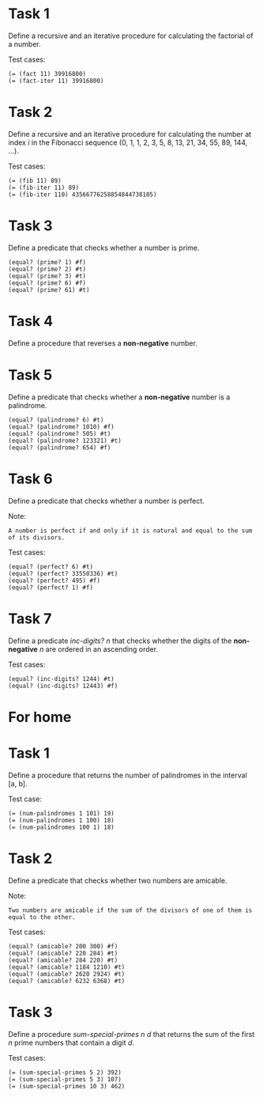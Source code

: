 # Task 1
Define a recursive and an iterative procedure for calculating the factorial of a number.

Test cases:

    (= (fact 11) 39916800)
    (= (fact-iter 11) 39916800)

# Task 2
Define a recursive and an iterative procedure for calculating the number at index *i* in the Fibonacci sequence (0, 1, 1, 2, 3, 5, 8, 13, 21, 34, 55, 89, 144, ...).

Test cases:

    (= (fib 11) 89)
    (= (fib-iter 11) 89)
    (= (fib-iter 110) 43566776258854844738105)

# Task 3
Define a predicate that checks whether a number is prime.

    (equal? (prime? 1) #f)
    (equal? (prime? 2) #t)
    (equal? (prime? 3) #t)
    (equal? (prime? 6) #f)
    (equal? (prime? 61) #t)

# Task 4
Define a procedure that reverses a <strong>non-negative</strong> number.

# Task 5
Define a predicate that checks whether a <strong>non-negative</strong> number is a palindrome.

    (equal? (palindrome? 6) #t)
    (equal? (palindrome? 1010) #f)
    (equal? (palindrome? 505) #t)
    (equal? (palindrome? 123321) #t)
    (equal? (palindrome? 654) #f)

# Task 6
Define a predicate that checks whether a number is perfect.

Note:

    A number is perfect if and only if it is natural and equal to the sum of its divisors.

Test cases:

    (equal? (perfect? 6) #t)
    (equal? (perfect? 33550336) #t)
    (equal? (perfect? 495) #f)
    (equal? (perfect? 1) #f)
    
# Task 7
Define a predicate *inc-digits? n* that checks whether the digits of the <strong>non-negative</strong> *n* are ordered in an ascending order.

Test cases:

    (equal? (inc-digits? 1244) #t)
    (equal? (inc-digits? 12443) #f)
    
# For home
# Task 1
Define a procedure that returns the number of palindromes in the interval [a, b].

Test case:

    (= (num-palindromes 1 101) 19)
    (= (num-palindromes 1 100) 18)
    (= (num-palindromes 100 1) 18)

# Task 2
Define a predicate that checks whether two numbers are amicable.

Note:

    Two numbers are amicable if the sum of the divisors of one of them is equal to the other.

Test cases:

    (equal? (amicable? 200 300) #f)
    (equal? (amicable? 220 284) #t)
    (equal? (amicable? 284 220) #t)
    (equal? (amicable? 1184 1210) #t)
    (equal? (amicable? 2620 2924) #t)
    (equal? (amicable? 6232 6368) #t)

# Task 3
Define a procedure *sum-special-primes n d* that returns the sum of the first *n* prime numbers that contain a digit *d*.

Test cases:

    (= (sum-special-primes 5 2) 392)
    (= (sum-special-primes 5 3) 107)
    (= (sum-special-primes 10 3) 462)